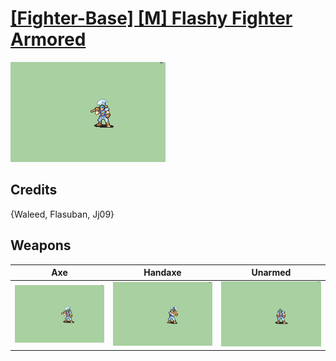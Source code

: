 # [\[Fighter-Base\] \[M\] Flashy Fighter Armored](./)

<img src="./3.%20Axe/Axe_000.png" alt="[Fighter-Base] [M] Flashy Fighter Armored standing" />

## Credits

{Waleed, Flasuban, Jj09}

## Weapons


|Axe |Handaxe |Unarmed |
|  :---: | :---: | :---: |
| <img alt="Axe animation" src="./3.%20Axe/Axe.gif" /> | <img alt="Handaxe animation" src="./4.%20Handaxe/Handaxe.gif" /> | <img alt="Unarmed animation" src="./8.%20Unarmed/Unarmed.gif" /> |
